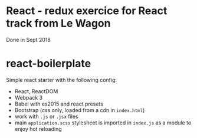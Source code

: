 # React - redux exercice for React track from Le Wagon
Done in Sept 2018



# react-boilerplate

Simple react starter with the following config:

- React, ReactDOM
- Webpack 3
- Babel with es2015 and react presets
- Bootstrap (css only, loaded from a cdn in `index.html`)
- work with `.js` or `.jsx` files
- main `application.scss` stylesheet is imported in `index.js` as a module to enjoy hot reloading
